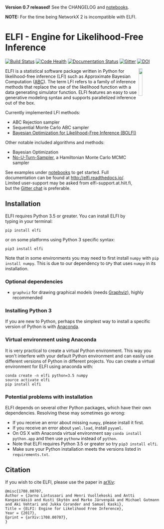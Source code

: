 **Version 0.7 released!** See the CHANGELOG and [notebooks](https://github.com/elfi-dev/notebooks).

**NOTE:** For the time being NetworkX 2 is incompatible with ELFI.

ELFI - Engine for Likelihood-Free Inference
===========================================

[![Build Status](https://travis-ci.org/elfi-dev/elfi.svg?branch=master)](https://travis-ci.org/elfi-dev/elfi)
[![Code Health](https://landscape.io/github/elfi-dev/elfi/dev/landscape.svg?style=flat)](https://landscape.io/github/elfi-dev/elfi/dev)
[![Documentation Status](https://readthedocs.org/projects/elfi/badge/?version=latest)](http://elfi.readthedocs.io/en/latest/?badge=latest)
[![Gitter](https://badges.gitter.im/elfi-dev/elfi.svg)](https://gitter.im/elfi-dev/elfi?utm_source=badge&utm_medium=badge&utm_campaign=pr-badge)
[![DOI](https://zenodo.org/badge/69855441.svg)](https://zenodo.org/badge/latestdoi/69855441)

<img src="https://cloud.githubusercontent.com/assets/1233418/20178983/6e22ee44-a75c-11e6-8345-5934b55b9dc6.png" width="15%" align="right"></img>

ELFI is a statistical software package written in Python for likelihood-free inference (LFI) such as Approximate 
Bayesian Computation ([ABC](https://en.wikipedia.org/wiki/Approximate_Bayesian_computation)). 
The term LFI refers to a family of inference methods that replace the use of the likelihood function with a data 
generating simulator function. ELFI features an easy to use generative modeling syntax and supports parallelized 
inference out of the box.

Currently implemented LFI methods:
- ABC Rejection sampler
- Sequential Monte Carlo ABC sampler
- [Bayesian Optimization for Likelihood-Free Inference (BOLFI)](http://jmlr.csail.mit.edu/papers/v17/15-017.html)

Other notable included algorithms and methods:
- Bayesian Optimization
- [No-U-Turn-Sampler](http://jmlr.org/papers/volume15/hoffman14a/hoffman14a.pdf), a Hamiltonian Monte Carlo MCMC sampler

See examples under [notebooks](https://github.com/elfi-dev/notebooks) to get started. Full
documentation can be found at http://elfi.readthedocs.io/. Limited user-support may be
asked from elfi-support.at.hiit.fi, but the 
[Gitter chat](https://gitter.im/elfi-dev/elfi?utm_source=share-link&utm_medium=link&utm_campaign=share-link) 
is preferable.


Installation
------------

ELFI requires Python 3.5 or greater. You can install ELFI by typing in your terminal:

```
pip install elfi
```
or on some platforms using Python 3 specific syntax:
```
pip3 install elfi
``` 

Note that in some environments you may need to first install `numpy` with 
`pip install numpy`. This is due to our dependency to `GPy` that uses `numpy` in its installation.

### Optional dependencies

- `graphviz` for drawing graphical models (needs [Graphviz](http://www.graphviz.org)), highly recommended


### Installing Python 3

If you are new to Python, perhaps the simplest way to install a specific version of Python
is with [Anaconda](https://www.continuum.io/downloads).

### Virtual environment using Anaconda

It is very practical to create a virtual Python environment. This way you won't interfere
with your default Python environment and can easily use different versions of Python
in different projects. You can create a virtual environment for ELFI using anaconda with:

```
conda create -n elfi python=3.5 numpy
source activate elfi
pip install elfi
```

### Potential problems with installation

ELFI depends on several other Python packages, which have their own dependencies. 
Resolving these may sometimes go wrong:
- If you receive an error about missing `numpy`, please install it first.
- If you receive an error about `yaml.load`, install `pyyaml`.
- On OS X with Anaconda virtual environment say `conda install python.app` and then use 
`pythonw` instead of `python`.
- Note that ELFI requires Python 3.5 or greater so try `pip3 install elfi`.
- Make sure your Python installation meets the versions listed in `requirements.txt`.


Citation
--------

If you wish to cite ELFI, please use the paper in [arXiv](https://arxiv.org/abs/1708.00707):

```
@misc{1708.00707,
Author = {Jarno Lintusaari and Henri Vuollekoski and Antti Kangasrääsiö and Kusti Skytén and Marko Järvenpää and Michael Gutmann and Aki Vehtari and Jukka Corander and Samuel Kaski},
Title = {ELFI: Engine for Likelihood Free Inference},
Year = {2017},
Eprint = {arXiv:1708.00707},
}
```
